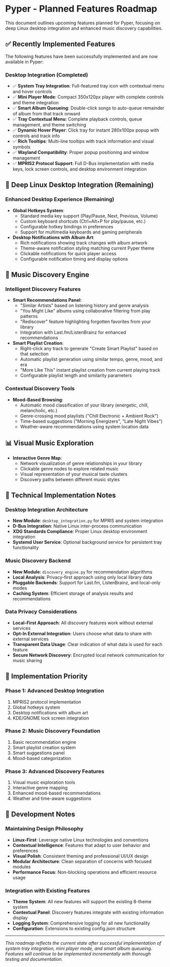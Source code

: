 # Pyper - Planned Features Roadmap

This document outlines upcoming features planned for Pyper, focusing on deep Linux desktop integration and enhanced music discovery capabilities.

## ✅ Recently Implemented Features

The following features have been successfully implemented and are now available in Pyper:

### Desktop Integration (Completed)
- ✅ **System Tray Integration**: Full-featured tray icon with contextual menu and hover controls
- ✅ **Mini Player Mode**: Compact 350x120px player with complete controls and theme integration
- ✅ **Smart Album Queueing**: Double-click songs to auto-queue remainder of album from that track onward
- ✅ **Tray Contextual Menu**: Complete playback controls, queue management, and theme switching
- ✅ **Dynamic Hover Player**: Click tray for instant 280x100px popup with controls and track info
- ✅ **Rich Tooltips**: Multi-line tooltips with track information and visual symbols
- ✅ **Wayland Compatibility**: Proper popup positioning and window management
- ✅ **MPRIS2 Protocol Support**: Full D-Bus implementation with media keys, lock screen controls, and desktop environment integration

## 🐧 Deep Linux Desktop Integration (Remaining)



### Enhanced Desktop Experience (Remaining)
- **Global Hotkeys System**:
  - Standard media key support (Play/Pause, Next, Previous, Volume)
  - Custom keyboard shortcuts (Ctrl+Alt+P for play/pause, etc.)
  - Configurable hotkey bindings in preferences
  - Support for multimedia keyboards and gaming peripherals
- **Desktop Notifications with Album Art**:
  - Rich notifications showing track changes with album artwork
  - Theme-aware notification styling matching current Pyper theme
  - Clickable notifications for quick player access
  - Configurable notification timing and display options

## 🎵 Music Discovery Engine

### Intelligent Discovery Features
- **Smart Recommendations Panel**:
  - "Similar Artists" based on listening history and genre analysis
  - "You Might Like" albums using collaborative filtering from play patterns
  - "Rediscover" feature highlighting forgotten favorites from your library
  - Integration with Last.fm/ListenBrainz for enhanced recommendations
- **Smart Playlist Creation**:
  - Right-click any track to generate "Create Smart Playlist" based on that selection
  - Automatic playlist generation using similar tempo, genre, mood, and era
  - "More Like This" instant playlist creation from current playing track
  - Configurable playlist length and similarity parameters

### Contextual Discovery Tools
- **Mood-Based Browsing**:
  - Automatic mood classification of your library (energetic, chill, melancholic, etc.)
  - Genre-crossing mood playlists ("Chill Electronic + Ambient Rock")
  - Time-based suggestions ("Morning Energizers", "Late Night Vibes")
  - Weather-aware recommendations using system location data

## 📊 Visual Music Exploration
- **Interactive Genre Map**:
  - Network visualization of genre relationships in your library
  - Clickable genre nodes to explore related music
  - Visual representation of your musical taste clusters
  - Discovery paths between different music styles

## 🔧 Technical Implementation Notes

### Desktop Integration Architecture
- **New Module**: `desktop_integration.py` for MPRIS and system integration
- **D-Bus Integration**: Native Linux inter-process communication
- **XDG Standards Compliance**: Proper Linux desktop environment integration
- **Systemd User Service**: Optional background service for persistent tray functionality

### Music Discovery Backend
- **New Module**: `discovery_engine.py` for recommendation algorithms
- **Local Analysis**: Privacy-first approach using only local library data
- **Pluggable Backends**: Support for Last.fm, ListenBrainz, and local-only modes
- **Caching System**: Efficient storage of analysis results and recommendations

### Data Privacy Considerations
- **Local-First Approach**: All discovery features work without external services
- **Opt-In External Integration**: Users choose what data to share with external services
- **Transparent Data Usage**: Clear indication of what data is used for each feature
- **Secure Network Discovery**: Encrypted local network communication for music sharing

## 🎯 Implementation Priority

### Phase 1: Advanced Desktop Integration
1. MPRIS2 protocol implementation
2. Global hotkeys system  
3. Desktop notifications with album art
4. KDE/GNOME lock screen integration

### Phase 2: Music Discovery Foundation
1. Basic recommendation engine
2. Smart playlist creation system
3. Smart suggestions panel
4. Mood-based categorization

### Phase 3: Advanced Discovery Features
1. Visual music exploration tools
2. Interactive genre mapping
3. Enhanced mood-based recommendations
4. Weather and time-aware suggestions

## 📝 Development Notes

### Maintaining Design Philosophy
- **Linux-First**: Leverage native Linux technologies and conventions
- **Contextual Intelligence**: Features that adapt to user behavior and preferences
- **Visual Polish**: Consistent theming and professional UI/UX design
- **Modular Architecture**: Clean separation of concerns with focused modules
- **Performance Focus**: Non-blocking operations and efficient resource usage

### Integration with Existing Features
- **Theme System**: All new features will support the existing 8-theme system
- **Contextual Panel**: Discovery features integrate with existing information display
- **Logging System**: Comprehensive logging for all new functionality
- **Configuration**: Extensions to existing config.json structure

---

*This roadmap reflects the current state after successful implementation of system tray integration, mini player mode, and smart album queueing. Features will continue to be implemented incrementally with thorough testing and documentation.* 
